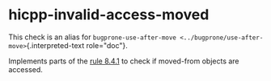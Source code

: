 # hicpp-invalid-access-moved

This check is an alias for
`bugprone-use-after-move <../bugprone/use-after-move>`{.interpreted-text
role="doc"}.

Implements parts of the [rule
8.4.1](https://www.perforce.com/resources/qac/high-integrity-cpp-coding-standard/definitions)
to check if moved-from objects are accessed.
